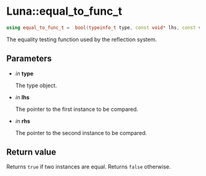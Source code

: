 # Luna::equal_to_func_t

```c++
using equal_to_func_t =  bool(typeinfo_t type, const void* lhs, const void* rhs)
```

The equality testing function used by the reflection system. 



## Parameters
* *in* **type**

    The type object. 

* *in* **lhs**

    The pointer to the first instance to be compared. 

* *in* **rhs**

    The pointer to the second instance to be compared. 

## Return value
Returns `true` if two instances are equal. Returns `false` otherwise. 

